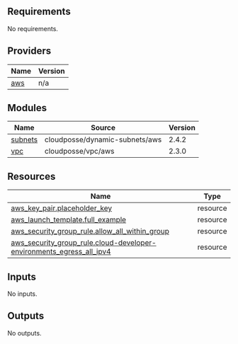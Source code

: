 <!-- BEGIN_TF_DOCS -->
## Requirements

No requirements.

## Providers

| Name | Version |
|------|---------|
| <a name="provider_aws"></a> [aws](#provider\_aws) | n/a |

## Modules

| Name | Source | Version |
|------|--------|---------|
| <a name="module_subnets"></a> [subnets](#module\_subnets) | cloudposse/dynamic-subnets/aws | 2.4.2 |
| <a name="module_vpc"></a> [vpc](#module\_vpc) | cloudposse/vpc/aws | 2.3.0 |

## Resources

| Name | Type |
|------|------|
| [aws_key_pair.placeholder_key](https://registry.terraform.io/providers/hashicorp/aws/latest/docs/resources/key_pair) | resource |
| [aws_launch_template.full_example](https://registry.terraform.io/providers/hashicorp/aws/latest/docs/resources/launch_template) | resource |
| [aws_security_group_rule.allow_all_within_group](https://registry.terraform.io/providers/hashicorp/aws/latest/docs/resources/security_group_rule) | resource |
| [aws_security_group_rule.cloud-developer-environments_egress_all_ipv4](https://registry.terraform.io/providers/hashicorp/aws/latest/docs/resources/security_group_rule) | resource |

## Inputs

No inputs.

## Outputs

No outputs.
<!-- END_TF_DOCS -->